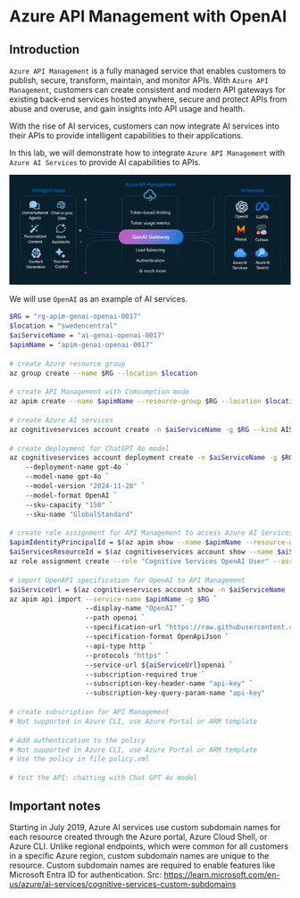 # Azure API Management with OpenAI

## Introduction

`Azure API Management` is a fully managed service that enables customers to publish, secure, transform, maintain, and monitor APIs. With `Azure API Management`, customers can create consistent and modern API gateways for existing back-end services hosted anywhere, secure and protect APIs from abuse and overuse, and gain insights into API usage and health.

With the rise of AI services, customers can now integrate AI services into their APIs to provide intelligent capabilities to their applications. 

In this lab, we will demonstrate how to integrate `Azure API Management` with `Azure AI Services` to provide AI capabilities to APIs. 

![](images/architecture.png)

We will use `OpenAI` as an example of AI services.

```sh
$RG = "rg-apim-genai-openai-0017"
$location = "swedencentral"
$aiServiceName = "ai-genai-openai-0017"
$apimName = "apim-genai-openai-0017"

# create Azure resource group
az group create --name $RG --location $location

# create API Management with Comsumption mode
az apim create --name $apimName --resource-group $RG --location $location --sku-name Consumption --publisher-email "noreply@microsoft.com" --publisher-name "Microsoft" --enable-managed-identity

# create Azure AI services
az cognitiveservices account create -n $aiServiceName -g $RG --kind AIServices --sku S0 --location $location --custom-domain $aiServiceName

# create deployment for ChatGPT 4o model
az cognitiveservices account deployment create -n $aiServiceName -g $RG `
    --deployment-name gpt-4o `
    --model-name gpt-4o `
    --model-version "2024-11-20" `
    --model-format OpenAI `
    --sku-capacity "150" `
    --sku-name "GlobalStandard"

# create role assignment for API Management to access Azure AI Services
$apimIdentityPrincipalId = $(az apim show --name $apimName --resource-group $RG --query identity.principalId -o tsv)
$aiServicesResourceId = $(az cognitiveservices account show --name $aiServiceName --resource-group $RG --query id -o tsv)
az role assignment create --role "Cognitive Services OpenAI User" --assignee $apimIdentityPrincipalId --scope $aiServicesResourceId

# import OpenAPI specification for OpenAI to API Management
$aiServiceUrl = $(az cognitiveservices account show -n $aiServiceName -g $RG --query properties.endpoint -o tsv)
az apim api import --service-name $apimName -g $RG `
                   --display-name "OpenAI" `
                   --path openai `
                   --specification-url "https://raw.githubusercontent.com/Azure/azure-rest-api-specs/refs/heads/main/specification/cognitiveservices/data-plane/AzureOpenAI/inference/stable/2024-10-21/inference.json" `
                   --specification-format OpenApiJson `
                   --api-type http `
                   --protocols "https" `
                   --service-url ${aiServiceUrl}openai `
                   --subscription-required true `
                   --subscription-key-header-name "api-key" `
                   --subscription-key-query-param-name "api-key"

# create subscription for API Management
# Not supported in Azure CLI, use Azure Portal or ARM template

# Add authentication to the policy
# Not supported in Azure CLI, use Azure Portal or ARM template
# Use the policy in file policy.xml

# test the API: chatting with Chat GPT 4o model

```

## Important notes

Starting in July 2019, Azure AI services use custom subdomain names for each resource created through the Azure portal, Azure Cloud Shell, or Azure CLI. Unlike regional endpoints, which were common for all customers in a specific Azure region, custom subdomain names are unique to the resource. Custom subdomain names are required to enable features like Microsoft Entra ID for authentication.
Src: https://learn.microsoft.com/en-us/azure/ai-services/cognitive-services-custom-subdomains
